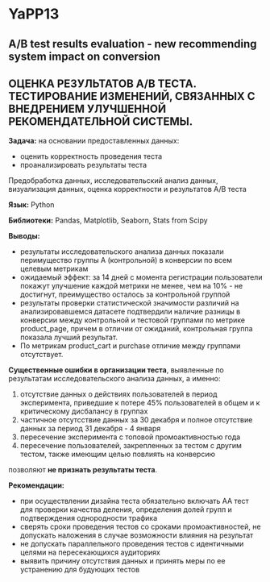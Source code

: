 # YaPP13
## A/B test results evaluation - new recommending system impact on conversion

## ОЦЕНКА РЕЗУЛЬТАТОВ А/В ТЕСТА. ТЕСТИРОВАНИЕ ИЗМЕНЕНИЙ, СВЯЗАННЫХ С ВНЕДРЕНИЕМ УЛУЧШЕННОЙ РЕКОМЕНДАТЕЛЬНОЙ СИСТЕМЫ.

**Задача:** на основании предоставленных данных:

* оценить корректность проведения теста
* проанализировать результаты теста

Предобработка данных, исследовательский анализ данных, визуализация данных, оценка корректности и результатов А/В теста

**Язык:** Python

**Библиотеки:** Pandas, Matplotlib, Seaborn,  Stats from Scipy

**Выводы:**

* результаты исследовательского анализа данных показали перимущество группы А (контрольной) в конверсии по всем целевым метрикам
* ожидаемый эффект: за 14 дней с момента регистрации пользователи покажут улучшение каждой метрики не менее, чем на 10% - не достигнут, преимущество осталось за контрольной группой
* результаты проверки статистической значимости различий на анализировавшемся датасете подтвердили наличие разницы в конверсии между контрольной и тестовой группами по метрике product_page, причем в отличии от ожиданий, контрольная группа показала лучший результат.
* По метрикам product_cart и purchase отличие между группами отсутствует.
 
**Существенные ошибки в организации теста**, выявленные по результатам исследовательского анализа данных, а именно:
1. отсутствие данных о действиях пользователей в период эксперимента, приведшие к потере 45% пользователей в общем и к критическому дисбалансу в группах 
2. частичное отсутсствие данных за 30 декабря и полное отсутствие данных за период 31 декабря - 4 января
3. пересечение эксперимента с топовой промоактивностью года
4. пересечение пользователей, закрепленных за тестом с другим тестом, также имеющим целью повлиять на конверсию 

позволяют **не признать результаты теста**.

**Рекомендации:**
* при осуществлении дизайна теста обязательно включать АА тест для проверки качества деления, определения долей групп и подтверждения однородности трафика
* сверять сроки проведения тестов со сроками промоактивностей, не допускать наложения в случае возможности влияния на результат
* не допускать параллельного проведения тестов с идентичными целями на пересекающихся аудиториях
* выявить причину отсутствия данных и принять меры по ее устранению для будующих тестов
